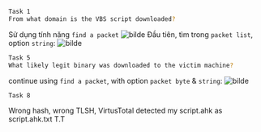 ```bash
Task 1
From what domain is the VBS script downloaded?
```
Sử dụng tính năng  `find a packet` ![bilde](https://github.com/user-attachments/assets/70dff075-1b76-4ba5-8509-49e03c06617b)
Đầu tiên, tìm trong `packet list`, option `string`:
![bilde](https://github.com/user-attachments/assets/f5604590-2dee-4e79-9021-06703e9419e2)

```bash
Task 5
What likely legit binary was downloaded to the victim machine?
```
continue using `find a packet`, with option `packet byte` & `string`:
![bilde](https://github.com/user-attachments/assets/66e9c0ee-640b-406a-a0cd-5f794febf096)

```bash
Task 8
```
Wrong hash, wrong TLSH, VirtusTotal detected my script.ahk as script.ahk.txt T.T
